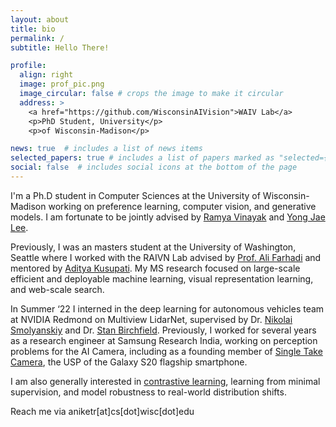 ```yaml
---
layout: about
title: bio
permalink: /
subtitle: Hello There!

profile:
  align: right
  image: prof_pic.png
  image_circular: false # crops the image to make it circular
  address: >
    <a href="https://github.com/WisconsinAIVision">WAIV Lab</a>
    <p>PhD Student, University</p>
    <p>of Wisconsin-Madison</p>

news: true  # includes a list of news items
selected_papers: true # includes a list of papers marked as "selected={true}"
social: false  # includes social icons at the bottom of the page
---
```


I'm a Ph.D student in Computer Sciences at the University of Wisconsin-Madison working on preference learning, computer vision, and generative models. I am fortunate to be jointly advised by [Ramya Vinayak](https://ramyakv.github.io/) and [Yong Jae Lee](https://pages.cs.wisc.edu/~yongjaelee/).

Previously, I was an masters student at the University of Washington, Seattle where I worked with the RAIVN Lab advised by [Prof. Ali Farhadi](https://homes.cs.washington.edu/~ali/) and mentored by [Aditya Kusupati](https://homes.cs.washington.edu/~kusupati/). My MS research focused on large-scale efficient and deployable machine learning, visual representation learning, and web-scale search.

In Summer ‘22 I interned in the deep learning for autonomous vehicles team at NVIDIA Redmond on Multiview LidarNet, supervised by Dr. [Nikolai Smolyanskiy](https://scholar.google.com/citations?user=KxfefwgAAAAJ&hl=en) and Dr. [Stan Birchfield](https://research.nvidia.com/person/stan-birchfield). Previously, I worked for several years as a research engineer at Samsung Research India, working on perception problems for the AI Camera, including as a founding member of [Single Take Camera](https://www.techradar.com/how-to/how-to-use-single-take-mode-on-samsung-phones), the USP of the Galaxy S20 flagship smartphone.

I am also generally interested in [contrastive learning](https://openaccess.thecvf.com/content/CVPR2022/html/Cole_When_Does_Contrastive_Visual_Representation_Learning_Work_CVPR_2022_paper.html), learning from minimal supervision, and model robustness to real-world distribution shifts.

Reach me via aniketr[at]cs[dot]wisc[dot]edu